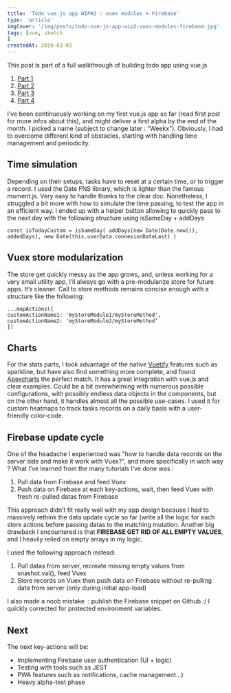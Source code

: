 ```yaml
---
title: 'Todo vue.js app WIP#2 : vuex modules + Firebase'
type: 'article'
imgCover: '/img/posts/todo-vue-js-app-wip2-vuex-modules-firebase.jpg'
tags: [vue, sketch
]
createdAt: 2019-03-03
---
```


This post is part of a full walkthrough of building todo app using vue.js
<!--more-->

1. [Part 1](/posts/todo-vue-js-app-wip1-new-project-startup)
1. [Part 2](/posts/todo-vue-js-app-wip2-vuex-modules-firebase)
1. [Part 3](/posts/todo-vue-js-app-wip3-turning-spa-pwa)
1. [Part 4](/posts/todo-vue-js-app-wip4-alpha-launch-weekx)

I’ve been continuously working on my first vue.js app so far (read first post for more infos about this), and might deliver a first alpha by the end of the month. I picked a name (subject to change later : “Weekx”).
Obviously, I had to overcome different kind of obstacles, starting with handling time management and periodicity.

## Time simulation

Depending on their setups, tasks have to reset at a certain time, or to trigger a record. I used the Date FNS library, which is lighter than the famous moment.js. Very easy to handle thanks to the clear doc.
Nonetheless, I struggled a bit more with how to simulate the time passing, to test the app in an efficient way. I ended up with a helper button allowing to quickly pass to the next day with the following structure using isSameDay + addDays

```js{}
const isTodayCustom = isSameDay( addDays(new Date(Date.now()), addedDays), new Date(this.userData.connexionDateLast) )
```

## Vuex store modularization

The store get quickly messy as the app grows, and, unless working for a very small utility app, I’ll always go with a pre-modularize store for future apps. It’s cleaner. Call to store methods remains concise enough with a structure like the following:

```
...mapActions({
customActionName1: 'myStoreModule1/myStoreMethod',
customActionName2: 'myStoreModule2/myStoreMethod’
})
```

## Charts

For the stats parts, I took advantage of the native [Vuetify](https://vuetifyjs.com/) features such as sparkline, but have also find something more complete, and found [Apexcharts](https://apexcharts.com/) the perfect match. It has a great integration with vue.js and clear examples. Could be a bit overwhelming with numerous possible configurations, with possibly endless data objects in the components, but on the other hand, it handles almost all the possible use-cases. I used it for custom heatmaps to track tasks records on a daily basis with a user-friendly color-code.

## Firebase update cycle

One of the headache I experienced was "how to handle data records on the server side and make it work with Vuex?", and more specifically in wich way ? What I’ve learned from the many tutorials I’ve done was :

1. Pull data from Firebase and feed Vuex
2. Push data on Firebase at each key-actions, wait, then feed Vuex with fresh re-pulled datas from Firebase

This approach didn’t fit really well with my app design because I had to massively rethink the data update cycle so far (write all the logic for each store actions before passing datas to the matching mutation. Another big drawback I encountered is that **FIREBASE GET RID OF ALL EMPTY VALUES**, and I heavily relied on empty arrays in my logic.

I used the following approach instead:

1. Pull datas from server, recreate missing empty values from snashot.val(), feed Vuex
2. Store records on Vuex then push data on Firebase without re-pulling data from server (only during initial app-load)

I also made a noob mistake  : publish the Firebase snippet on Github :/
I quickly corrected for protected environment variables.

## Next

The next key-actions will be:

* Implementing Firebase user authentication (UI + logic)
* Testing with tools such as JEST
* PWA features such as notifications, cache management…)
* Heavy alpha-test phase
